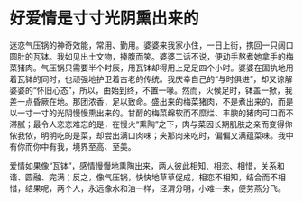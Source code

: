 # 好爱情是寸寸光阴熏出来的

迷恋气压锅的神奇效能，常用、勤用。婆婆来我家小住，一日上街，携回一只阔口圆肚的瓦钵。我如见出土文物，捧腹而笑。婆婆二话不说，便动手熬煮她拿手的梅菜猪肉。气压锅只需要半个时辰，用瓦钵却得用上足足四个小时。婆婆在固执地用着瓦钵的同时，也顽强地护卫着古老的传统。我庆幸自己的“与时俱进”，却又谅解婆婆的“怀旧心态”，所以，由始到终，不置一喙。然而，火候足时，钵盖一掀，我差一点昏厥在地。那团浓香，足以致命。盛出来的梅菜猪肉，不是煮出来的，而是以一寸一寸的光阴慢慢熏出来的。甘醇的梅菜绵软而不糜烂、丰腴的猪肉可口而不滞腻；最令人恋恋难忘的是，在慢火“熏陶”之下，肉与菜因长期肌肤之亲而变得你侬我侬，明明吃的是菜，却尝出满口肉味；夹那肉来吃时，偏偏又满蕴菜味。我中有你而你中有我，境界至高、至美。 

爱情如果像“瓦钵”，感情慢慢地熏陶出来，两人彼此相知、相恋、相惜，关系和谐、圆融、完满；反之，像气压锅，快快地草草促成，相恋不相知，结合而不相惜，结果呢，两个人，永远像水和油一样，泾渭分明，小难一来，便劳燕分飞。